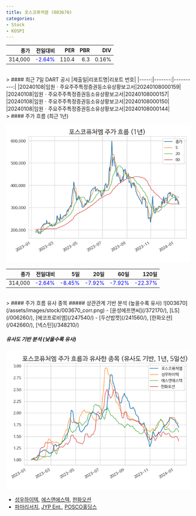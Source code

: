 ```yaml
---
title: 포스코퓨처엠 (003670)
categories:
- Stock
- KOSPI
---
```


|종가|전일대비|PER|PBR|DIV|
|---:|-------:|--:|--:|--:|
|314,000|<span style="color: blue">-2.64%</span>|110.4|6.3|0.16%|

<!-- more -->

<br>
> #### 최근 7일 DART 공시
|제출일|리포트명|리포트 번호|
|-----:|-------:|----------:|
|20240108|임원ㆍ주요주주특정증권등소유상황보고서|20240108000159|
|20240108|임원ㆍ주요주주특정증권등소유상황보고서|20240108000157|
|20240108|임원ㆍ주요주주특정증권등소유상황보고서|20240108000150|
|20240108|임원ㆍ주요주주특정증권등소유상황보고서|20240108000144|

<br>
> #### 주가 흐름 (최근 1년)

![003670](/assets/images/stock/003670.png)

|종가|전일대비|5일|20일|60일|120일|
|---:|-------:|--:|---:|---:|----:|
|314,000|<span style="color: blue">-2.64%</span>|<span style="color: blue">-8.45%</span>|<span style="color: blue">-7.92%</span>|<span style="color: blue">-7.92%</span>|<span style="color: blue">-22.37%</span>|

<br>
> #### 주가 흐름 유사 종목
##### 상관관계 기반 분석 (높을수록 유사)
![003670](/assets/images/stock/003670_corr.png)
- [윤성에프앤씨](/372170/), [LS](/006260/), [에코프로비엠](/247540/)
- [두산밥캣](/241560/), [한화오션](/042660/), [넥스틴](/348210/)

##### 유사도 기반 분석 (낮을수록 유사)	
![003670](/assets/images/stock/003670_sim.png)
- [성우하이텍](/015750/), [에스앤에스텍](/101490/), [한화오션](/042660/)
- [파마리서치](/214450/), [JYP Ent.](/035900/), [POSCO홀딩스](/005490/)